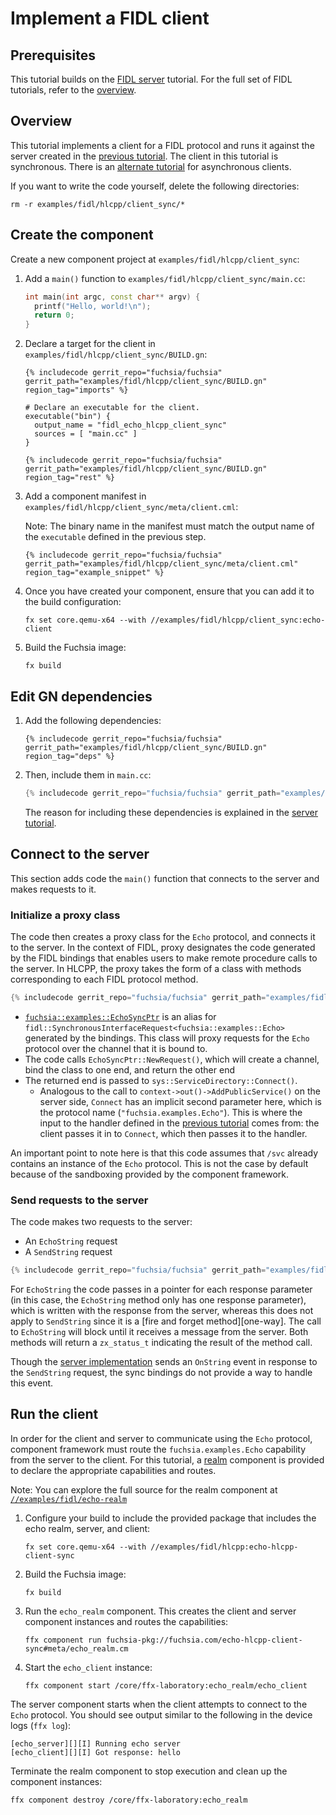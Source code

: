 # Implement a FIDL client

## Prerequisites

This tutorial builds on the [FIDL server][server-tut] tutorial. For the
full set of FIDL tutorials, refer to the [overview][overview].

## Overview

This tutorial implements a client for a FIDL protocol and runs it
against the server created in the [previous tutorial][server-tut]. The client in this
tutorial is synchronous. There is an [alternate tutorial][async-client] for
asynchronous clients.

If you want to write the code yourself, delete the following directories:

```posix-terminal
rm -r examples/fidl/hlcpp/client_sync/*
```

## Create the component

Create a new component project at `examples/fidl/hlcpp/client_sync`:

1. Add a `main()` function to `examples/fidl/hlcpp/client_sync/main.cc`:

   ```cpp
   int main(int argc, const char** argv) {
     printf("Hello, world!\n");
     return 0;
   }
   ```

1. Declare a target for the client in `examples/fidl/hlcpp/client_sync/BUILD.gn`:

   ```gn
   {% includecode gerrit_repo="fuchsia/fuchsia" gerrit_path="examples/fidl/hlcpp/client_sync/BUILD.gn" region_tag="imports" %}

   # Declare an executable for the client.
   executable("bin") {
     output_name = "fidl_echo_hlcpp_client_sync"
     sources = [ "main.cc" ]
   }

   {% includecode gerrit_repo="fuchsia/fuchsia" gerrit_path="examples/fidl/hlcpp/client_sync/BUILD.gn" region_tag="rest" %}
   ```

1. Add a component manifest in `examples/fidl/hlcpp/client_sync/meta/client.cml`:

   Note: The binary name in the manifest must match the output name of the
   `executable` defined in the previous step.

   ```json5
   {% includecode gerrit_repo="fuchsia/fuchsia" gerrit_path="examples/fidl/hlcpp/client_sync/meta/client.cml" region_tag="example_snippet" %}
   ```

1. Once you have created your component, ensure that you can add it to the
   build configuration:

   ```posix-terminal
   fx set core.qemu-x64 --with //examples/fidl/hlcpp/client_sync:echo-client
   ```

1. Build the Fuchsia image:

   ```posix-terminal
   fx build
   ```

## Edit GN dependencies

1. Add the following dependencies:

   ```gn
   {% includecode gerrit_repo="fuchsia/fuchsia" gerrit_path="examples/fidl/hlcpp/client_sync/BUILD.gn" region_tag="deps" %}
   ```

1. Then, include them in `main.cc`:

   ```cpp
   {% includecode gerrit_repo="fuchsia/fuchsia" gerrit_path="examples/fidl/hlcpp/client_sync/main.cc" region_tag="includes" %}
   ```

   The reason for including these dependencies is explained in the
   [server tutorial][server-tut-deps].

## Connect to the server

This section adds code the `main()` function that connects to the server and makes
requests to it.

### Initialize a proxy class

The code then creates a proxy class for the `Echo` protocol, and connects it
to the server. In the context of FIDL, proxy designates the code
generated by the FIDL bindings that enables users to make
remote procedure calls to the server. In HLCPP, the proxy takes the form
of a class with methods corresponding to each FIDL protocol method.

```cpp
{% includecode gerrit_repo="fuchsia/fuchsia" gerrit_path="examples/fidl/hlcpp/client_sync/main.cc" region_tag="main" highlight="2,3,4" %}
```

* [`fuchsia::examples::EchoSyncPtr`][proxy] is an alias for
  `fidl::SynchronousInterfaceRequest<fuchsia::examples::Echo>` generated by the bindings.
  This class will proxy requests for the `Echo` protocol over the channel that
  it is bound to.
* The code calls `EchoSyncPtr::NewRequest()`, which will create a channel, bind the class to
  one end, and return the other end
* The returned end is passed to `sys::ServiceDirectory::Connect()`.
  * Analogous to the call to `context->out()->AddPublicService()` on the server
    side, `Connect` has an implicit second parameter here, which is the protocol
    name (`"fuchsia.examples.Echo"`). This is where the input to the handler
    defined in the [previous tutorial][server-tut-handler] comes from: the
    client passes it in to `Connect`, which then passes it to the handler.

An important point to note here is that this code assumes that `/svc` already
contains an instance of the `Echo` protocol. This is not the case by default
because of the sandboxing provided by the component framework.

### Send requests to the server

The code makes two requests to the server:

* An `EchoString` request
* A `SendString` request

```cpp
{% includecode gerrit_repo="fuchsia/fuchsia" gerrit_path="examples/fidl/hlcpp/client_sync/main.cc" region_tag="main" highlight="6,7,8" %}
```

For `EchoString` the code passes in a pointer for each response parameter (in
this case, the `EchoString` method only has one response parameter), which is
written with the response from the server, whereas this does not apply to
`SendString` since it is a [fire and forget method][one-way]. The call to
`EchoString` will block until it receives a message from the server. Both methods
will return a `zx_status_t` indicating the result of the method call.

Though the [server implementation][server-tut-impl] sends an `OnString` event
in response to the `SendString` request, the sync bindings do not provide a
way to handle this event.

## Run the client

In order for the client and server to communicate using the `Echo` protocol,
component framework must route the `fuchsia.examples.Echo` capability from the
server to the client. For this tutorial, a [realm][glossary.realm] component is
provided to declare the appropriate capabilities and routes.

Note: You can explore the full source for the realm component at
[`//examples/fidl/echo-realm`](/examples/fidl/echo-realm)

1. Configure your build to include the provided package that includes the
   echo realm, server, and client:

    ```posix-terminal
    fx set core.qemu-x64 --with //examples/fidl/hlcpp:echo-hlcpp-client-sync
    ```

1. Build the Fuchsia image:

   ```posix-terminal
   fx build
   ```

1. Run the `echo_realm` component. This creates the client and server component
   instances and routes the capabilities:

    ```posix-terminal
    ffx component run fuchsia-pkg://fuchsia.com/echo-hlcpp-client-sync#meta/echo_realm.cm
    ```

1. Start the `echo_client` instance:

    ```posix-terminal
    ffx component start /core/ffx-laboratory:echo_realm/echo_client
    ```

The server component starts when the client attempts to connect to the `Echo`
protocol. You should see output similar to the following in the device logs
(`ffx log`):

```none {:.devsite-disable-click-to-copy}
[echo_server][][I] Running echo server
[echo_client][][I] Got response: hello
```

Terminate the realm component to stop execution and clean up the component
instances:

```posix-terminal
ffx component destroy /core/ffx-laboratory:echo_realm
```

<!-- xrefs -->
[glossary.realm]: /glossary/README.md#realm
[client-tut-main]: /development/languages/fidl/tutorials/hlcpp/client.md#proxy
[server-tut]: /development/languages/fidl/tutorials/hlcpp/basics/server.md
[server-tut-component]: /development/languages/fidl/tutorials/hlcpp/basics/server.md#component
[server-tut-impl]: /development/languages/fidl/tutorials/hlcpp/basics/server.md#impl
[server-tut-deps]: /development/languages/fidl/tutorials/hlcpp/basics/server.md#dependencies
[server-tut-handler]: /development/languages/fidl/tutorials/hlcpp/basics/server.md#handler
[async-client]: /development/languages/fidl/tutorials/hlcpp/basics/client.md
[proxy]: /reference/fidl/bindings/hlcpp-bindings.md#protocols-client
[overview]: /development/languages/fidl/tutorials/overview.md
[environment]: /concepts/components/v2/environments.md
